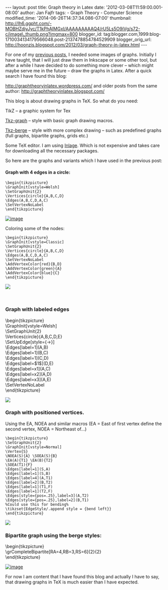 --- layout: post title: Graph theory in Latex date:
'2012-03-08T11:59:00.001-08:00' author: Jan Fajfr tags: - Graph Theory -
Computer Science modified\_time: '2014-06-26T14:37:34.086-07:00'
thumbnail:
http://lh6.ggpht.com/-MOBHZdjyJyc/T1kPhAIMGxI/AAAAAAAAAQ4/rU5Ls5O9iVg/s72-c/image\_thumb.png?imgmax=800
blogger\_id:
tag:blogger.com,1999:blog-1710034134179566048.post-2137478854784529909
blogger\_orig\_url:
http://hoonzis.blogspot.com/2012/03/graph-theory-in-latex.html ---

For one of my [previous
posts]({{%20site.baseurl%20}}{%%20post_url%202012-02-25-applications-of-graph-theory%20%}),
I needed some images of graphs. Initially I have taught, that I will
just draw them in Inkscape or some other tool, but after a while I have
decided to do something more clever – which might maybe serve me in the
future – draw the graphs in Latex. After a quick search I have found
this blog:

<http://graphtheoryinlatex.wordpress.com/> and older posts from the same
author: <http://graphtheoryinlatex.blogspot.com/>

This blog is about drawing graphs in TeX. So what do you need:

TikZ – a graphic system for Tex

[Tkz-graph](http://www.ctan.org/pkg/tkz-graph) – style with basic graph
drawing macros.

[Tkz-berge](http://www.ctan.org/pkg/tkz-berge) – style with more complex
drawing – such as predefined graphs (full graphs, bipartite graphs,
grids etc.)

Some TeX editor. I am using [Inlage](http://www.inlage.com/home). Which
is not expensive and takes care for downloading all the necessary
packages.

So here are the graphs and variants which I have used in the previous
post:

#### Graph with 4 edges in a circle:

``` {.prettyprint}
\begin{tikzpicture}
\GraphInit[vstyle=Welsh]
\SetGraphUnit{2}
\Vertices{circle}{A,B,C,D}
\Edges(A,B,C,D,A,C)
\SetVertexNoLabel
\end{tikzpicture}
```

[![image](http://lh6.ggpht.com/-MOBHZdjyJyc/T1kPhAIMGxI/AAAAAAAAAQ4/rU5Ls5O9iVg/image_thumb.png?imgmax=800 "image")](http://lh3.ggpht.com/-JudznZ7FN1I/T1kPgaSMkSI/AAAAAAAAAQw/n_q6ktKAaSM/s1600-h/image%25255B2%25255D.png)

Coloring some of the nodes:

    \begin{tikzpicture}
    \GraphInit[vstyle=Classic]
    \SetGraphUnit{2}
    \Vertices{circle}{A,B,C,D}
    \Edges(A,B,C,D,A,C)
    \SetVertexNoLabel
    \AddVertexColor{red}{B,D}
    \AddVertexColor{green}{A}
    \AddVertexColor{blue}{C}
    \end{tikzpicture}  

![](http://lh4.ggpht.com/-gnmTUt_v9Ug/T0kM1wN_MPI/AAAAAAAAAPY/1u4wZwZv9aQ/image_thumb4.png?imgmax=800)

 

### Graph with labeled edges

\\begin{tikzpicture}\
\\GraphInit\[vstyle=Welsh\]\
\\SetGraphUnit{2}\
\\Vertices{circle}{A,B,C,D,E}\
\\SetUpEdge\[style={-&gt;}\]\
\\Edges\[label=1\](A,B)\
\\Edges\[label=1\](B,C)\
\\Edges\[label=1\](C,D)\
\\Edges\[label=\$1\$\](D,E)\
\\Edges\[label=x1\](A,C)\
\\Edges\[label=x2\](A,D)\
\\Edges\[label=x3\](A,E)\
\\SetVertexNoLabel\
\\end{tikzpicture}

![](http://lh3.ggpht.com/-FzZoSiMVGKQ/T0kM6h9T6cI/AAAAAAAAAQE/TMCwsD85_JU/image_thumb2%25255B1%25255D.png?imgmax=800)

### Graph with positioned vertices.

Using the EA, NOEA and similar macros (EA = East of first vertex define
the second vertex, NOEA = Northeast of…)

``` {.prettyprint}
\begin{tikzpicture}
\SetGraphUnit{2}
\GraphInit[vstyle=Normal]
\Vertex{S}
\NOEA(S){A} \SOEA(S){B}
\EA(A){T1} \EA(B){T2}
\SOEA(T1){F}
\Edges[label=1](S,A)
\Edges[label=1](S,B)
\Edges[label=4](A,T1)
\Edges[label=2](B,T2)
\Edges[label=1](T1,F)
\Edges[label=1](T2,F)
\Edges[style={pos=.25},label=3](A,T2)
\Edges[style={pos=.25},label=2](B,T1)
%Could use this for bending%
\tikzset{EdgeStyle/.append style = {bend left}}
\end{tikzpicture}
```

![](http://lh3.ggpht.com/-i-OM51jfzQI/T0kM-K_FqXI/AAAAAAAAAQo/_y22Pj1hx2A/image_thumb1%25255B1%25255D.png?imgmax=800)

### Bipartite graph using the berge styles:

\\begin{tikzpicture}\
\\grCompleteBipartite\[RA=4,RB=3,RS=6\]{2}{2}\
\\end{tikzpicture}

[![image](http://lh5.ggpht.com/-L4SZlSkKJcw/T1kPi5ikd3I/AAAAAAAAARI/Ui1pvCeppaQ/image_thumb%25255B1%25255D.png?imgmax=800 "image")](http://lh5.ggpht.com/-SnR7kWavbMU/T1kPiEkntEI/AAAAAAAAARA/Xk6ARO93xE0/s1600-h/image%25255B5%25255D.png)

For now I am content that I have found this blog and actually I have to
say, that drawing graphs in TeX is much easier than I have expected.

